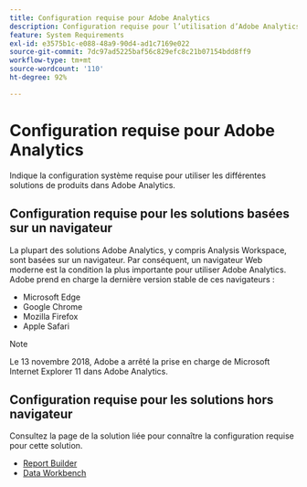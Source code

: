 ```yaml
---
title: Configuration requise pour Adobe Analytics
description: Configuration requise pour l’utilisation d’Adobe Analytics.
feature: System Requirements
exl-id: e3575b1c-e088-48a9-90d4-ad1c7169e022
source-git-commit: 7dc97ad5225baf56c829efc8c21b07154bdd8ff9
workflow-type: tm+mt
source-wordcount: '110'
ht-degree: 92%

---
```


# Configuration requise pour Adobe Analytics

Indique la configuration système requise pour utiliser les différentes solutions de produits dans Adobe Analytics.

## Configuration requise pour les solutions basées sur un navigateur

La plupart des solutions Adobe Analytics, y compris Analysis Workspace, sont basées sur un navigateur. Par conséquent, un navigateur Web moderne est la condition la plus importante pour utiliser Adobe Analytics. Adobe prend en charge la dernière version stable de ces navigateurs :

* Microsoft Edge
* Google Chrome
* Mozilla Firefox
* Apple Safari

>[!NOTE]
>
>Le 13 novembre 2018, Adobe a arrêté la prise en charge de Microsoft Internet Explorer 11 dans Adobe Analytics.

## Configuration requise pour les solutions hors navigateur

Consultez la page de la solution liée pour connaître la configuration requise pour cette solution.

* [Report Builder](/help/analyze/report-builder/setup/system-requirements.md)
* [Data Workbench](https://experienceleague.adobe.com/docs/data-workbench/using/install/c-data-workbench-client-install.html?lang=fr)
